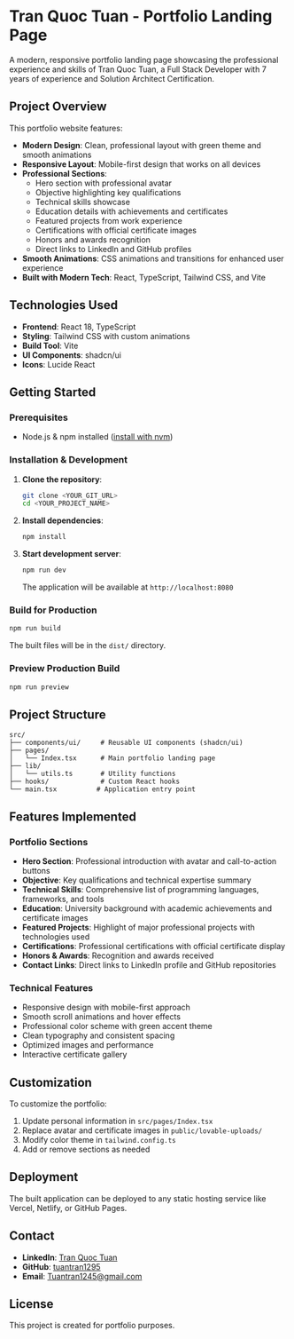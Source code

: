 
# Tran Quoc Tuan - Portfolio Landing Page

A modern, responsive portfolio landing page showcasing the professional experience and skills of Tran Quoc Tuan, a Full Stack Developer with 7 years of experience and Solution Architect Certification.

## Project Overview

This portfolio website features:
- **Modern Design**: Clean, professional layout with green theme and smooth animations
- **Responsive Layout**: Mobile-first design that works on all devices
- **Professional Sections**: 
  - Hero section with professional avatar
  - Objective highlighting key qualifications
  - Technical skills showcase
  - Education details with achievements and certificates
  - Featured projects from work experience
  - Certifications with official certificate images
  - Honors and awards recognition
  - Direct links to LinkedIn and GitHub profiles
- **Smooth Animations**: CSS animations and transitions for enhanced user experience
- **Built with Modern Tech**: React, TypeScript, Tailwind CSS, and Vite

## Technologies Used

- **Frontend**: React 18, TypeScript
- **Styling**: Tailwind CSS with custom animations
- **Build Tool**: Vite
- **UI Components**: shadcn/ui
- **Icons**: Lucide React

## Getting Started

### Prerequisites

- Node.js & npm installed ([install with nvm](https://github.com/nvm-sh/nvm#installing-and-updating))

### Installation & Development

1. **Clone the repository**:
   ```bash
   git clone <YOUR_GIT_URL>
   cd <YOUR_PROJECT_NAME>
   ```

2. **Install dependencies**:
   ```bash
   npm install
   ```

3. **Start development server**:
   ```bash
   npm run dev
   ```
   
   The application will be available at `http://localhost:8080`

### Build for Production

```bash
npm run build
```

The built files will be in the `dist/` directory.

### Preview Production Build

```bash
npm run preview
```

## Project Structure

```
src/
├── components/ui/     # Reusable UI components (shadcn/ui)
├── pages/
│   └── Index.tsx      # Main portfolio landing page
├── lib/
│   └── utils.ts       # Utility functions
├── hooks/             # Custom React hooks
└── main.tsx          # Application entry point
```

## Features Implemented

### Portfolio Sections
- **Hero Section**: Professional introduction with avatar and call-to-action buttons
- **Objective**: Key qualifications and technical expertise summary
- **Technical Skills**: Comprehensive list of programming languages, frameworks, and tools
- **Education**: University background with academic achievements and certificate images
- **Featured Projects**: Highlight of major professional projects with technologies used
- **Certifications**: Professional certifications with official certificate display
- **Honors & Awards**: Recognition and awards received
- **Contact Links**: Direct links to LinkedIn profile and GitHub repositories

### Technical Features
- Responsive design with mobile-first approach
- Smooth scroll animations and hover effects
- Professional color scheme with green accent theme
- Clean typography and consistent spacing
- Optimized images and performance
- Interactive certificate gallery

## Customization

To customize the portfolio:
1. Update personal information in `src/pages/Index.tsx`
2. Replace avatar and certificate images in `public/lovable-uploads/`
3. Modify color theme in `tailwind.config.ts`
4. Add or remove sections as needed

## Deployment

The built application can be deployed to any static hosting service like Vercel, Netlify, or GitHub Pages.

## Contact

- **LinkedIn**: [Tran Quoc Tuan](https://www.linkedin.com/in/tran-quoc-tuan-b338261b3/)
- **GitHub**: [tuantran1295](https://github.com/tuantran1295)
- **Email**: Tuantran1245@gmail.com

## License

This project is created for portfolio purposes.
